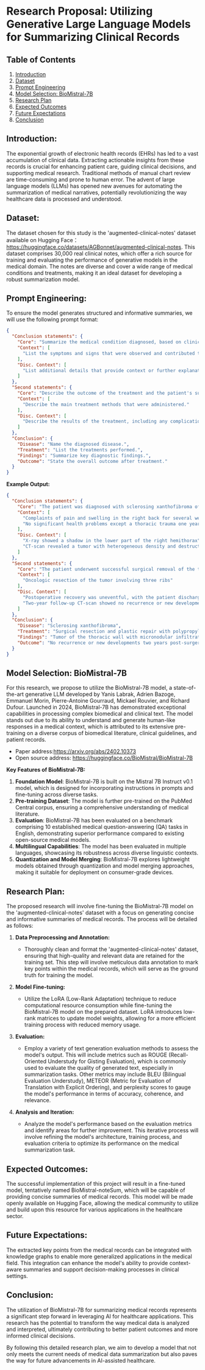 # Research Proposal: Utilizing Generative Large Language Models for Summarizing Clinical Records

## Table of Contents

1. [Introduction](#introduction)
2. [Dataset](#dataset)
3. [Prompt Engineering](#prompt-engineering)
4. [Model Selection: BioMistral-7B](#model-selection)
5. [Research Plan](#research-plan)
6. [Expected Outcomes](#expected-outcomes)
7. [Future Expectations](#future-expectations)
8. [Conclusion](#conclusion)

## Introduction:
The exponential growth of electronic health records (EHRs) has led to a vast accumulation of clinical data. Extracting actionable insights from these records is crucial for enhancing patient care, guiding clinical decisions, and supporting medical research. Traditional methods of manual chart review are time-consuming and prone to human error. The advent of large language models (LLMs) has opened new avenues for automating the summarization of medical narratives, potentially revolutionizing the way healthcare data is processed and understood.

## Dataset:
The dataset chosen for this study is the 'augmented-clinical-notes' dataset available on Hugging Face：https://huggingface.co/datasets/AGBonnet/augmented-clinical-notes. This dataset comprises 30,000 real clinical notes, which offer a rich source for training and evaluating the performance of generative models in the medical domain. The notes are diverse and cover a wide range of medical conditions and treatments, making it an ideal dataset for developing a robust summarization model.

## Prompt Engineering:
To ensure the model generates structured and informative summaries, we will use the following prompt format:

```json
{
  "Conclusion statements": {
    "Core": "Summarize the medical condition diagnosed, based on clinical findings and diagnostic tests.",
    "Context": [
      "List the symptoms and signs that were observed and contributed to the diagnosis."
    ],
    "Disc. Context": [
      "List additional details that provide context or further explanation of the diagnosis."
    ]
  },
  "Second statements": {
    "Core": "Describe the outcome of the treatment and the patient's subsequent health status.",
    "Context": [
      "Describe the main treatment methods that were administered."
    ],
    "Disc. Context": [
      "Describe the results of the treatment, including any complications or improvements."
    ]
  },
  "Conclusion": {
    "Disease": "Name the diagnosed disease.",
    "Treatment": "List the treatments performed.",
    "Findings": "Summarize key diagnostic findings.",
    "Outcome": "State the overall outcome after treatment."
  }
}
```

**Example Output:**
```json
{
  "Conclusion statements": {
    "Core": "The patient was diagnosed with sclerosing xanthofibroma of the thoracic wall, a benign tumor with distinct clinical and radiological features.",
    "Context": [
      "Complaints of pain and swelling in the right back for several weeks",
      "No significant health problems except a thoracic trauma one year prior"
    ],
    "Disc. Context": [
      "X-ray showed a shadow in the lower part of the right hemithorax",
      "CT-scan revealed a tumor with heterogeneous density and destruction of the 9th rib"
    ]
  },
  "Second statements": {
    "Core": "The patient underwent successful surgical removal of the tumor and showed no signs of recurrence two years post-surgery.",
    "Context": [
      "Oncologic resection of the tumor involving three ribs"
    ],
    "Disc. Context": [
      "Postoperative recovery was uneventful, with the patient discharged in good condition",
      "Two-year follow-up CT-scan showed no recurrence or new developments"
    ]
  },
  "Conclusion": {
    "Disease": "Sclerosing xanthofibroma",
    "Treatment": "Surgical resection and plastic repair with polypropylene mesh",
    "Findings": "Tumor of the thoracic wall with micronodular infiltrations in both lungs",
    "Outcome": "No recurrence or new developments two years post-surgery, patient returned to work one month after surgery"
  }
}
```

## Model Selection: BioMistral-7B
For this research, we propose to utilize the BioMistral-7B model, a state-of-the-art generative LLM developed by Yanis Labrak, Adrien Bazoge, Emmanuel Morin, Pierre-Antoine Gourraud, Mickael Rouvier, and Richard Dufour. Launched in 2024, BioMistral-7B has demonstrated exceptional capabilities in processing complex biomedical and clinical text. The model stands out due to its ability to understand and generate human-like responses in a medical context, which is attributed to its extensive pre-training on a diverse corpus of biomedical literature, clinical guidelines, and patient records.  
- Paper address:https://arxiv.org/abs/2402.10373
- Open source address: https://huggingface.co/BioMistral/BioMistral-7B

**Key Features of BioMistral-7B:**
1. **Foundation Model**: BioMistral-7B is built on the Mistral 7B Instruct v0.1 model, which is designed for incorporating instructions in prompts and fine-tuning across diverse tasks.
2. **Pre-training Dataset**: The model is further pre-trained on the PubMed Central corpus, ensuring a comprehensive understanding of medical literature.
3. **Evaluation**: BioMistral-7B has been evaluated on a benchmark comprising 10 established medical question-answering (QA) tasks in English, demonstrating superior performance compared to existing open-source medical models.
4. **Multilingual Capabilities**: The model has been evaluated in multiple languages, showcasing its robustness across diverse linguistic contexts.
5. **Quantization and Model Merging**: BioMistral-7B explores lightweight models obtained through quantization and model merging approaches, making it suitable for deployment on consumer-grade devices.

## Research Plan:
The proposed research will involve fine-tuning the BioMistral-7B model on the 'augmented-clinical-notes' dataset with a focus on generating concise and informative summaries of medical records. The process will be detailed as follows:

1. **Data Preprocessing and Annotation:**
   - Thoroughly clean and format the 'augmented-clinical-notes' dataset, ensuring that high-quality and relevant data are retained for the training set. This step will involve meticulous data annotation to mark key points within the medical records, which will serve as the ground truth for training the model.

2. **Model Fine-tuning:**
   - Utilize the LoRA (Low-Rank Adaptation) technique to reduce computational resource consumption while fine-tuning the BioMistral-7B model on the prepared dataset. LoRA introduces low-rank matrices to update model weights, allowing for a more efficient training process with reduced memory usage.

3. **Evaluation:**
   - Employ a variety of text generation evaluation methods to assess the model's output. This will include metrics such as ROUGE (Recall-Oriented Understudy for Gisting Evaluation), which is commonly used to evaluate the quality of generated text, especially in summarization tasks. Other metrics may include BLEU (Bilingual Evaluation Understudy), METEOR (Metric for Evaluation of Translation with Explicit Ordering), and perplexity scores to gauge the model's performance in terms of accuracy, coherence, and relevance.

4. **Analysis and Iteration:**
   - Analyze the model's performance based on the evaluation metrics and identify areas for further improvement. This iterative process will involve refining the model's architecture, training process, and evaluation criteria to optimize its performance on the medical summarization task.

## Expected Outcomes:
The successful implementation of this project will result in a fine-tuned model, tentatively named BioMistral-noteSum, which will be capable of providing concise summaries of medical records. This model will be made openly available on Hugging Face, allowing the medical community to utilize and build upon this resource for various applications in the healthcare sector.

## Future Expectations:
The extracted key points from the medical records can be integrated with knowledge graphs to enable more generalized applications in the medical field. This integration can enhance the model's ability to provide context-aware summaries and support decision-making processes in clinical settings.

## Conclusion:
The utilization of BioMistral-7B for summarizing medical records represents a significant step forward in leveraging AI for healthcare applications. This research has the potential to transform the way medical data is analyzed and interpreted, ultimately contributing to better patient outcomes and more informed clinical decisions.

By following this detailed research plan, we aim to develop a model that not only meets the current needs of medical data summarization but also paves the way for future advancements in AI-assisted healthcare. 

